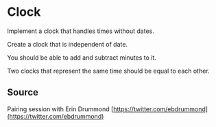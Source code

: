 # Clock

Implement a clock that handles times without dates.

Create a clock that is independent of date.

You should be able to add and subtract minutes to it.

Two clocks that represent the same time should be equal to each other.

## Source

Pairing session with Erin Drummond [https://twitter.com/ebdrummond](https://twitter.com/ebdrummond)
